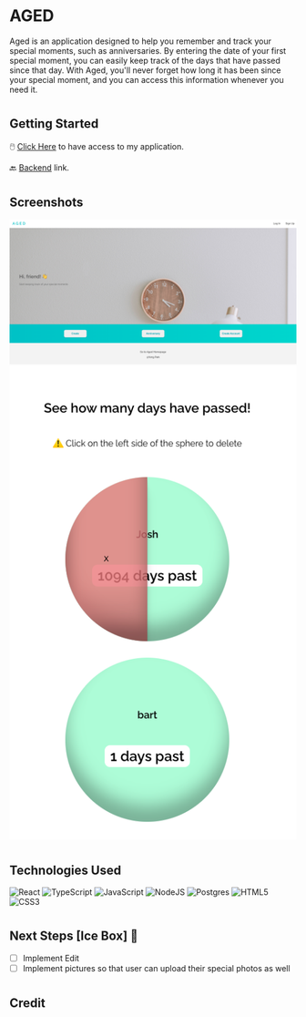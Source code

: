 # AGED

Aged is an application designed to help you remember and track your special moments, such as anniversaries. By entering the date of your first special moment, you can easily keep track of the days that have passed since that day. With Aged, you'll never forget how long it has been since your special moment, and you can access this information whenever you need it.

#

## Getting Started

🖱️ [Click Here](https://aged-app.netlify.app/) to have access to my application.

🔙 [Backend](https://github.com/pyongho1/aged_back_end) link.

#

## Screenshots

<img src="/public/aged_readme1.png" alt="Picture">
<img src="/public/aged_readme2.png" alt="Picture">

#

## Technologies Used

![React](https://img.shields.io/badge/react-%2320232a.svg?style=for-the-badge&logo=react&logoColor=%2361DAFB)
![TypeScript](https://img.shields.io/badge/typescript-%23007ACC.svg?style=for-the-badge&logo=typescript&logoColor=white)
![JavaScript](https://img.shields.io/badge/javascript-%23323330.svg?style=for-the-badge&logo=javascript&logoColor=%23F7DF1E)
![NodeJS](https://img.shields.io/badge/node.js-6DA55F?style=for-the-badge&logo=node.js&logoColor=white)
![Postgres](https://img.shields.io/badge/postgres-%23316192.svg?style=for-the-badge&logo=postgresql&logoColor=white)
![HTML5](https://img.shields.io/badge/html5-%23E34F26.svg?style=for-the-badge&logo=html5&logoColor=white)
![CSS3](https://img.shields.io/badge/css3-%231572B6.svg?style=for-the-badge&logo=css3&logoColor=white)

#

## Next Steps [Ice Box] 🧊

- [ ] Implement Edit
- [ ] Implement pictures so that user can upload their special photos as well

#

## Credit
